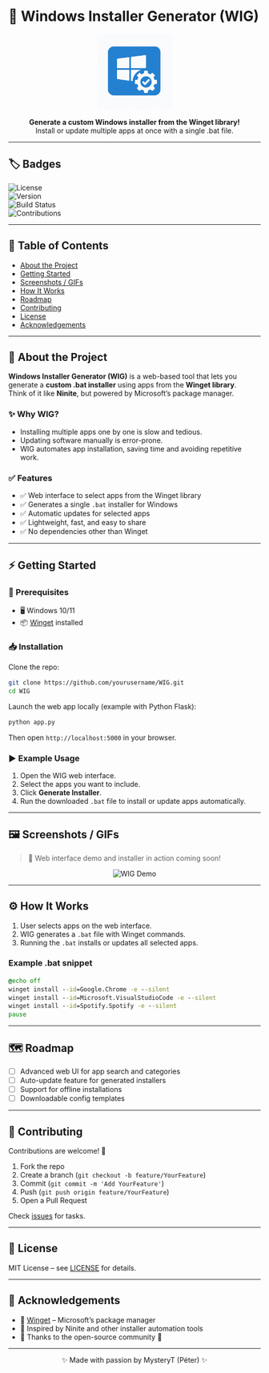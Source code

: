 # 🚀 Windows Installer Generator (WIG)

<p align="center">
  <img src="WIG_logo.png" alt="WIG Logo" width="150"/>
</p>

<p align="center">
  <b>Generate a custom Windows installer from the Winget library!</b><br>
  Install or update multiple apps at once with a single .bat file.
</p>

---

## 🏷️ Badges

![License](https://img.shields.io/badge/License-MIT-blue.svg)  
![Version](https://img.shields.io/badge/version-1.0.0-brightgreen)  
![Build Status](https://img.shields.io/badge/build-passing-success)  
![Contributions](https://img.shields.io/badge/contributions-welcome-orange)

---

## 📑 Table of Contents

- [About the Project](#-about-the-project)
- [Getting Started](#-getting-started)
- [Screenshots / GIFs](#-screenshots--gifs)
- [How It Works](#-how-it-works)
- [Roadmap](#-roadmap)
- [Contributing](#-contributing)
- [License](#-license)
- [Acknowledgements](#-acknowledgements)

---

## 📖 About the Project

**Windows Installer Generator (WIG)** is a web-based tool that lets you generate a **custom .bat installer** using apps from the **Winget library**.  
Think of it like **Ninite**, but powered by Microsoft’s package manager.

### ✨ Why WIG?

- Installing multiple apps one by one is slow and tedious.  
- Updating software manually is error-prone.  
- WIG automates app installation, saving time and avoiding repetitive work.  

### ✅ Features

- ✅ Web interface to select apps from the Winget library  
- ✅ Generates a single `.bat` installer for Windows  
- ✅ Automatic updates for selected apps  
- ✅ Lightweight, fast, and easy to share  
- ✅ No dependencies other than Winget  

---

## ⚡ Getting Started

### 🔧 Prerequisites

- 🖥️ Windows 10/11  
- 📦 [Winget](https://learn.microsoft.com/en-us/windows/package-manager/winget/) installed  

### 📥 Installation

Clone the repo:

```bash
git clone https://github.com/yourusername/WIG.git
cd WIG
```

Launch the web app locally (example with Python Flask):

```bash
python app.py
```

Then open `http://localhost:5000` in your browser.

### ▶️ Example Usage

1. Open the WIG web interface.  
2. Select the apps you want to include.  
3. Click **Generate Installer**.  
4. Run the downloaded `.bat` file to install or update apps automatically.

---

## 🖼️ Screenshots / GIFs

> 🎥 Web interface demo and installer in action coming soon!

<p align="center">
  <img src="docs/images/demo.gif" alt="WIG Demo" width="600"/>
</p>

---

## ⚙️ How It Works

1. User selects apps on the web interface.  
2. WIG generates a `.bat` file with Winget commands.  
3. Running the `.bat` installs or updates all selected apps.  

### Example .bat snippet

```bat
@echo off
winget install --id=Google.Chrome -e --silent
winget install --id=Microsoft.VisualStudioCode -e --silent
winget install --id=Spotify.Spotify -e --silent
pause
```

---

## 🗺️ Roadmap

- [ ] Advanced web UI for app search and categories  
- [ ] Auto-update feature for generated installers  
- [ ] Support for offline installations  
- [ ] Downloadable config templates  

---

## 🤝 Contributing

Contributions are welcome! 🎉  
1. Fork the repo  
2. Create a branch (`git checkout -b feature/YourFeature`)  
3. Commit (`git commit -m 'Add YourFeature'`)  
4. Push (`git push origin feature/YourFeature`)  
5. Open a Pull Request  

Check [issues](https://github.com/yourusername/WIG/issues) for tasks.

---

## 📄 License

MIT License – see [LICENSE](LICENSE) for details.

---

## 🙏 Acknowledgements

- 📌 [Winget](https://learn.microsoft.com/en-us/windows/package-manager/winget/) – Microsoft’s package manager  
- 📌 Inspired by Ninite and other installer automation tools  
- 📌 Thanks to the open-source community 💙  

---

<p align="center">✨ Made with passion by MysteryT (Péter) ✨</p>
